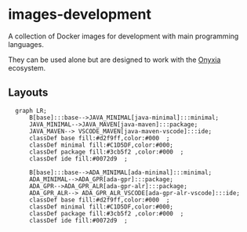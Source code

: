 # images-development

A collection of Docker images for development with main programming languages.

They can be used alone but are designed to work with the [Onyxia](https://github.com/InseeFrLab/onyxia) ecosystem.

## Layouts

```mermaid
  graph LR;
      B[base]:::base-->JAVA_MINIMAL[java-minimal]:::minimal;
      JAVA_MINIMAL-->JAVA_MAVEN[java-maven]:::package;
      JAVA_MAVEN--> VSCODE_MAVEN[java-maven-vscode]:::ide;
      classDef base fill:#d2f9ff,color:#000  ;
      classDef minimal fill:#C1D5DF,color:#000;
      classDef package fill:#3cb5f2 ,color:#000  ;
      classDef ide fill:#0072d9  ;

      B[base]:::base-->ADA_MINIMAL[ada-minimal]:::minimal;
      ADA_MINIMAL-->ADA_GPR[ada-gpr]:::package;
      ADA_GPR-->ADA_GPR_ALR[ada-gpr-alr]:::package;
      ADA_GPR_ALR--> ADA_GPR_ALR_VSCODE[ada-gpr-alr-vscode]:::ide;
      classDef base fill:#d2f9ff,color:#000  ;
      classDef minimal fill:#C1D5DF,color:#000;
      classDef package fill:#3cb5f2 ,color:#000  ;
      classDef ide fill:#0072d9  ;
```
